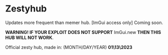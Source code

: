 # Zestyhub
Updates more frequent than memer hub. [ImGui access only]
Coming soon.

**WARNING! IF YOUR EXPLOIT DOES NOT SUPPORT** ImGui.new **THEN THIS HUB WILL NOT WORK**.

Official zesty hub, made in: (MONTH/DAY/YEAR)
**01\13\2023**
